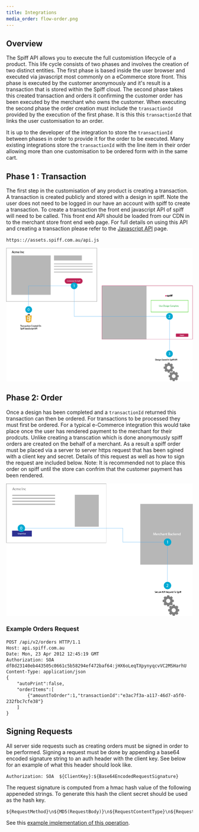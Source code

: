 ```yaml
---
title: Integrations
media_order: flow-order.png
---
```


## Overview
The Spiff API allows you to execute the full customistion lifecycle of a product. This life cycle consists of two phases and involves the creation of two distinct entities. The first phase is based inside the user browser and executed via javascript most commonly on a eCommerce store front. This phase is executed by the customer anonymously and it's result is a transaction that is stored within the Spiff cloud.  The second phase takes this created transaction and orders it confirming the customer order has been executed by the merchant who owns the customer. When executing the second phase the order creation must include the `transactionId` provided by the execution of the first phase. It is this this `transactionId` that links the user customisation to an order.

It is up to the developer of the integration to store the `transactionId` between phases in order to provide it for the order to be executed. Many existing integrations store the `transactionId` with the line item in their order allowing more than one customisation to be ordered form with in the same cart.

## Phase 1 : Transaction
The first step in the customisation of any product is creating a transaction. A transaction is created publicly and stored with a design in spiff. Note the user does not need to be logged in our have an account with spiff to create a transaction. To create a transaction the front end javascript API of spiff will need to be called. This front end API should be loaded from our CDN in to the merchant store front end web page. For full details on using this API and creating a transaction please refer to the [Javascript API](/developer) page.

```
https:://assets.spiff.com.au/api.js
```

![](flow.png)

## Phase 2: Order
Once a design has been completed and a `transactionId` returned this transaction can then be ordered.  For transactions to be processed they must first be ordered. For a typical e-Commerce integration this would take place once the user has rendered payment to the merchant for their prodcuts. Unlike creating a transcation which is done anonymously spiff orders are created on the behalf of a merchant. As a result a spiff order must be placed via a server to server https request that has been sgined with a client key and secret. Details of this request as well as how to sign the request are included below.  Note: It is recommended not to place this order on spiff until the store can confrim that the customer payment has been rendered.

![](flow-order.png)

### Example Orders Request
```
POST /api/v2/orders HTTP/1.1
Host: api.spiff.com.au
Date: Mon, 23 Apr 2012 12:45:19 GMT
Authorization: SOA df8d23140eb443505c0661c5b58294ef472baf64:jHX6oLeqTXpynyqcvVC2MSHarhU
Content-Type: application/json
{
    "autoPrint":false,
    "orderItems":[
        {"amountToOrder":1,"transactionId":"e3ac7f3a-a117-46d7-a5f0-232fbc7cfe38"}
    ]
}
```

## Signing Requests
All server side requests such as creating orders must be signed in order to be performed. Signing a request must be done by appending a base64 encoded signature string to an auth header with the client key. See below for an example of what this header should look like.

```
Authorization: SOA  ${ClientKey}:${Base64EncodedRequestSignature}
```

The request signature is computed from a hmac hash value of the following appeneded strings. To generate this hash the client secret should be used as the hash key.

```
${RequestMethod}\n${MD5(RequestBody)}\n${RequestContentType}\n${RequestDate}\n${RequestPath}
```

See this [example implementation of this operation](https://github.com/spiffdev/DeveloperPortal/blob/master/clients/php/woocommerce/spiff-connect/spiff-connect.php).